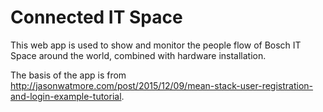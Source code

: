 # Connected IT Space

This web app is used to show and monitor the people flow of Bosch IT Space around the world, combined with hardware installation. 

The basis of the app is from http://jasonwatmore.com/post/2015/12/09/mean-stack-user-registration-and-login-example-tutorial.
